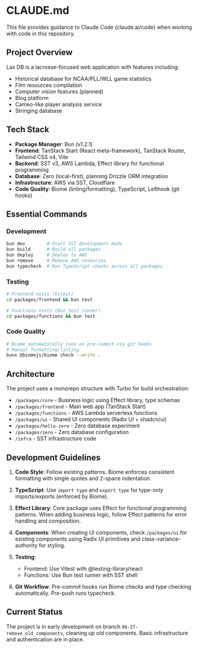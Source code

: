 # CLAUDE.md

This file provides guidance to Claude Code (claude.ai/code) when working with code in this repository.

## Project Overview

Lax DB is a lacrosse-focused web application with features including:
- Historical database for NCAA/PLL/WLL game statistics
- Film resources compilation
- Computer vision features (planned)
- Blog platform
- Cameo-like player analysis service
- Stringing database

## Tech Stack

- **Package Manager**: Bun (v1.2.1)
- **Frontend**: TanStack Start (React meta-framework), TanStack Router, Tailwind CSS v4, Vite
- **Backend**: SST v3, AWS Lambda, Effect library for functional programming
- **Database**: Zero (local-first), planning Drizzle ORM integration
- **Infrastructure**: AWS via SST, Cloudflare
- **Code Quality**: Biome (linting/formatting), TypeScript, Lefthook (git hooks)

## Essential Commands

### Development
```bash
bun dev        # Start SST development mode
bun build      # Build all packages
bun deploy     # Deploy to AWS
bun remove     # Remove AWS resources
bun typecheck  # Run TypeScript checks across all packages
```

### Testing
```bash
# Frontend tests (Vitest)
cd packages/frontend && bun test

# Functions tests (Bun test runner)
cd packages/functions && bun test
```

### Code Quality
```bash
# Biome automatically runs on pre-commit via git hooks
# Manual formatting/linting
bunx @biomejs/biome check --write .
```

## Architecture

The project uses a monorepo structure with Turbo for build orchestration:

- `/packages/core` - Business logic using Effect library, type schemas
- `/packages/frontend` - Main web app (TanStack Start)
- `/packages/functions` - AWS Lambda serverless functions
- `/packages/ui` - Shared UI components (Radix UI + shadcn/ui)
- `/packages/hello-zero` - Zero database experiment
- `/packages/zero` - Zero database configuration
- `/infra` - SST infrastructure code

## Development Guidelines

1. **Code Style**: Follow existing patterns. Biome enforces consistent formatting with single quotes and 2-space indentation.

2. **TypeScript**: Use `import type` and `export type` for type-only imports/exports (enforced by Biome).

3. **Effect Library**: Core package uses Effect for functional programming patterns. When adding business logic, follow Effect patterns for error handling and composition.

4. **Components**: When creating UI components, check `/packages/ui` for existing components using Radix UI primitives and class-variance-authority for styling.

5. **Testing**: 
   - Frontend: Use Vitest with @testing-library/react
   - Functions: Use Bun test runner with SST shell

6. **Git Workflow**: Pre-commit hooks run Biome checks and type checking automatically. Pre-push runs typecheck.

## Current Status

The project is in early development on branch `06-27-remove_old_components`, cleaning up old components. Basic infrastructure and authentication are in place.